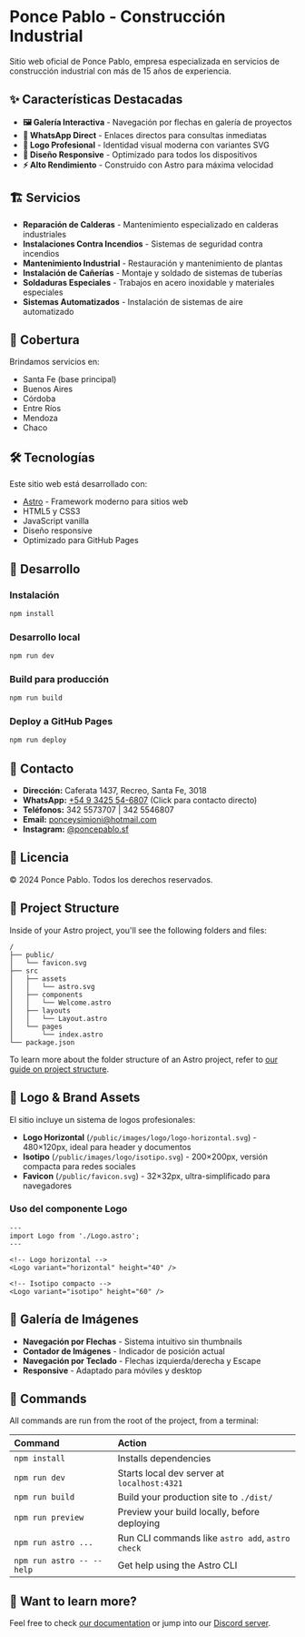 # Ponce Pablo - Construcción Industrial

Sitio web oficial de Ponce Pablo, empresa especializada en servicios de construcción industrial con más de 15 años de experiencia.

## ✨ Características Destacadas

- **🖼️ Galería Interactiva** - Navegación por flechas en galería de proyectos
- **📱 WhatsApp Direct** - Enlaces directos para consultas inmediatas
- **🎨 Logo Profesional** - Identidad visual moderna con variantes SVG
- **📱 Diseño Responsive** - Optimizado para todos los dispositivos
- **⚡ Alto Rendimiento** - Construido con Astro para máxima velocidad

## 🏗️ Servicios

- **Reparación de Calderas** - Mantenimiento especializado en calderas industriales
- **Instalaciones Contra Incendios** - Sistemas de seguridad contra incendios
- **Mantenimiento Industrial** - Restauración y mantenimiento de plantas
- **Instalación de Cañerías** - Montaje y soldado de sistemas de tuberías
- **Soldaduras Especiales** - Trabajos en acero inoxidable y materiales especiales
- **Sistemas Automatizados** - Instalación de sistemas de aire automatizado

## 📍 Cobertura

Brindamos servicios en:
- Santa Fe (base principal)
- Buenos Aires
- Córdoba
- Entre Ríos
- Mendoza
- Chaco

## 🛠️ Tecnologías

Este sitio web está desarrollado con:
- [Astro](https://astro.build/) - Framework moderno para sitios web
- HTML5 y CSS3
- JavaScript vanilla
- Diseño responsive
- Optimizado para GitHub Pages

## 🚀 Desarrollo

### Instalación

```bash
npm install
```

### Desarrollo local

```bash
npm run dev
```

### Build para producción

```bash
npm run build
```

### Deploy a GitHub Pages

```bash
npm run deploy
```

## 📱 Contacto

- **Dirección:** Caferata 1437, Recreo, Santa Fe, 3018
- **WhatsApp:** [+54 9 3425 54-6807](https://wa.me/5493425546807) (Click para contacto directo)
- **Teléfonos:** 342 5573707 | 342 5546807
- **Email:** ponceysimioni@hotmail.com
- **Instagram:** [@poncepablo.sf](https://instagram.com/poncepablo.sf)

## 📄 Licencia

© 2024 Ponce Pablo. Todos los derechos reservados.

## 🚀 Project Structure

Inside of your Astro project, you'll see the following folders and files:

```text
/
├── public/
│   └── favicon.svg
├── src
│   ├── assets
│   │   └── astro.svg
│   ├── components
│   │   └── Welcome.astro
│   ├── layouts
│   │   └── Layout.astro
│   └── pages
│       └── index.astro
└── package.json
```

To learn more about the folder structure of an Astro project, refer to [our guide on project structure](https://docs.astro.build/en/basics/project-structure/).

## 🎨 Logo & Brand Assets

El sitio incluye un sistema de logos profesionales:

- **Logo Horizontal** (`/public/images/logo/logo-horizontal.svg`) - 480×120px, ideal para header y documentos
- **Isotipo** (`/public/images/logo/isotipo.svg`) - 200×200px, versión compacta para redes sociales
- **Favicon** (`/public/favicon.svg`) - 32×32px, ultra-simplificado para navegadores

### Uso del componente Logo

```astro
---
import Logo from './Logo.astro';
---

<!-- Logo horizontal -->
<Logo variant="horizontal" height="40" />

<!-- Isotipo compacto -->
<Logo variant="isotipo" height="60" />
```

## 📸 Galería de Imágenes

- **Navegación por Flechas** - Sistema intuitivo sin thumbnails
- **Contador de Imágenes** - Indicador de posición actual
- **Navegación por Teclado** - Flechas izquierda/derecha y Escape
- **Responsive** - Adaptado para móviles y desktop

## 🧞 Commands

All commands are run from the root of the project, from a terminal:

| Command                   | Action                                           |
| :------------------------ | :----------------------------------------------- |
| `npm install`             | Installs dependencies                            |
| `npm run dev`             | Starts local dev server at `localhost:4321`      |
| `npm run build`           | Build your production site to `./dist/`          |
| `npm run preview`         | Preview your build locally, before deploying     |
| `npm run astro ...`       | Run CLI commands like `astro add`, `astro check` |
| `npm run astro -- --help` | Get help using the Astro CLI                     |

## 👀 Want to learn more?

Feel free to check [our documentation](https://docs.astro.build) or jump into our [Discord server](https://astro.build/chat).
